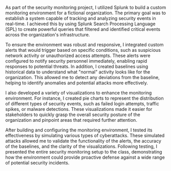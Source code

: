  As part of the security monitoring project, I utilized Splunk to build a custom monitoring environment for a fictional organization. The primary goal was to establish a system capable of tracking and analyzing security events in real-time. I achieved this by using Splunk Search Processing Language (SPL) to create powerful queries that filtered and identified critical events across the organization's infrastructure.

To ensure the environment was robust and responsive, I integrated custom alerts that would trigger based on specific conditions, such as suspicious network activity or unauthorized access attempts. These alerts were configured to notify security personnel immediately, enabling rapid responses to potential threats. In addition, I created baselines using historical data to understand what "normal" activity looks like for the organization. This allowed me to detect any deviations from the baseline, helping to identify anomalies and potential attacks more effectively.

I also developed a variety of visualizations to enhance the monitoring environment. For instance, I created pie charts to represent the distribution of different types of security events, such as failed login attempts, traffic spikes, or malware detections. These visualizations made it easier for stakeholders to quickly grasp the overall security posture of the organization and pinpoint areas that required further attention.

After building and configuring the monitoring environment, I tested its effectiveness by simulating various types of cyberattacks. These simulated attacks allowed me to validate the functionality of the alerts, the accuracy of the baselines, and the clarity of the visualizations. Following testing, I presented the entire security monitoring setup to the class, demonstrating how the environment could provide proactive defense against a wide range of potential security incidents.
